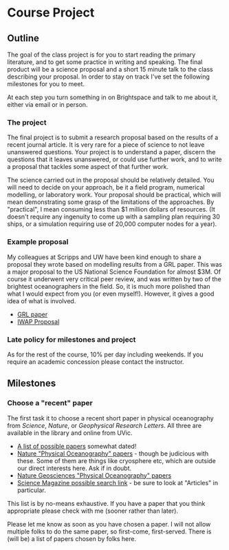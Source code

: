 # Course Project

## Outline

The goal of the class project is for you to start reading the primary literature, and to get some practice in writing and speaking. The final product will be a science proposal and a short 15 minute talk to the class describing your proposal. In order to stay on track I've set the following milestones for you to meet.

At each step you turn something in on Brightspace and talk to me about it, either via email or in person.

### The project

The final project is to submit a research proposal based on the results of a recent journal article. It is very rare for a piece of science to not leave unanswered questions. Your project is to understand a paper, discern the questions that it leaves unanswered, or could use further work, and to write a proposal that tackles some aspect of that further work.

The science carried out in the proposal should be relatively detailed. You will need to decide on your approach, be it a field program, numerical modelling, or laboratory work. Your proposal should be practical, which will mean demonstrating some grasp of the limitations of the approaches. By "practical", I mean consuming less than $1 million dollars of resources. (It doesn't require any ingenuity to come up with a sampling plan requiring 30 ships, or a simulation requiring use of 20,000 computer nodes for a year).

### Example proposal

My colleagues at Scripps and UW have been kind enough to share a proposal they wrote based on modelling results from a GRL paper. This was a major proposal to the US National Science Foundation for almost $3M. Of course it underwent very critical peer review, and was written by two of the brightest oceanographers in the field. So, it is much more polished than what I would expect from you (or even myself!). However, it gives a good idea of what is involved.

- [GRL paper](./pdfs/MacKinnon_Winters_05a.pdf)
- [IWAP Proposal](./pdfs/IwapProposal.pdf)

### Late policy for milestones and project

As for the rest of the course, 10% per day including weekends.  If you require an academic concession please contact the instructor.

## Milestones

### Choose a "recent" paper

The first task it to choose a recent short paper in physical oceanography from *Science*, *Nature*, or *Geophysical Research Letters*. All three are available in the library and online from UVic.

- [A list of possible papers](./ProjectPossiblePapers) somewhat dated!
- [Nature "Physical Oceanography" papers](https://www.nature.com/subjects/physical-oceanography/nature) - though be judicious with these.  Some of them are things like cryosphere etc, which are outside our direct interests here.  Ask if in doubt.
- [Nature Geosciences "Physical Oceanography" papers](https://www.nature.com/subjects/physical-oceanography/ngeo)
- [Science Magazine possible search link](https://www.science.org/action/doSearch?field1=AllField&text1=Physical+oceanography&field2=AllField&text2=&publication%5B%5D=science&publication%5B%5D=science&publication=&Ppub=&AfterMonth=&AfterYear=2010&BeforeMonth=&BeforeYear=2023) - be sure to look at "Articles" in particular.


This list is by no-means exhaustive. If you have a paper that you think appropriate please check with me (sooner rather than later).

Please let me know as soon as you have chosen a paper. I will not allow multiple folks to do the same paper, so first-come, first-served. There is (will be) a list of papers chosen by folks here.

